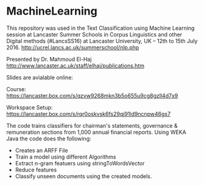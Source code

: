 # MachineLearning

This repository was used in the Text Classification using Machine Learning session at Lancaster Summer Schools in Corpus Linguistics and other Digital methods (#LancsSS16)
at Lancaster University, UK – 12th to 15th July 2016. 
http://ucrel.lancs.ac.uk/summerschool/nlp.php


Presented by Dr. Mahmoud El-Haj
http://www.lancaster.ac.uk/staff/elhaj/publications.htm

Slides are avialable online:

Course:
https://lancaster.box.com/s/qzvw9268mkn3b5o655u9cg8gzll4d7x9

Workspace Setup:
https://lancaster.box.com/s/rqr0oskvsk6fs29qj91ld9ncnpw46gs7

The code trains classifiers for chairman's statements, governance & remuneration sections from 1,000 annual financial reports.
Using WEKA Java the code does the following:
- Creates an ARFF File
- Train a model using different Algorithms 
- Extract n-gram featuers using stringToWordsVector
- Reduce features
- Classify unseen documents using the created models.
